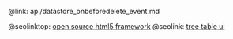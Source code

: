 @link: api/datastore_onbeforedelete_event.md

@seolinktop: [open source html5 framework](https://webix.com)
@seolink: [tree table ui](https://webix.com/widget/treetable/)